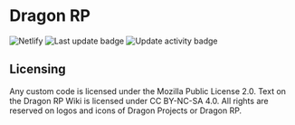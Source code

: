 # Dragon RP
![Netlify](https://img.shields.io/netlify/371397fe-a565-4cca-aea6-75aa6e7ac531?style=for-the-badge)
![Last update badge](https://img.shields.io/github/last-commit/jelle619/dragonrp?label=last%20update&style=for-the-badge) ![Update activity badge](https://img.shields.io/github/commit-activity/m/jelle619/dragonrp?label=Update%20activity&style=for-the-badge)

## Licensing
Any custom code is licensed under the Mozilla Public License 2.0. Text on the Dragon RP Wiki is licensed under CC BY-NC-SA 4.0. All rights are reserved on logos and icons of Dragon Projects or Dragon RP.
